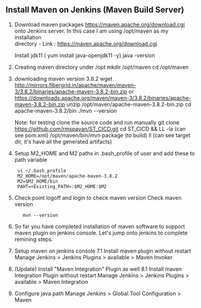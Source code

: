 Install Maven on Jenkins (Maven Build Server)
-------------------------------------------

1. Download maven packages https://maven.apache.org/download.cgi onto Jenkins server. In this case I am using /opt/maven as my installation     
   directory - Link : https://maven.apache.org/download.cgi

   Install jdk11 ( yum install java-openjdk11 -y)
   java -version
   
2. Creating maven directory under /opt
        mkdir /opt/maven
        cd /opt/maven
3. downloading maven version 3.8.2
        wget http://mirrors.fibergrid.in/apache/maven/maven-3/3.8.2/binaries/apache-maven-3.8.2-bin.zip or https://downloads.apache.org/maven/maven-3/3.8.2/binaries/apache-maven-3.8.2-bin.zip
        unzip /opt/maven/apache-maven-3.8.2-bin.zip
        cd apache-maven-3.8.2/bin
        ./mvn --version

   Note: for testing clone the source code and run manually
         git clone https://github.com/rmspavan/ST_CICD.git
         cd ST_CICD && LL -la (can see pom.xml)
         /opt/maven/bin/mvn package (to build)
         ll  (can see target dir, it's have all the generated artifacts)



        
4. Setup M2_HOME and M2 paths in .bash_profile of user and add these to path variable

        vi ~/.bash_profile
        M2_HOME=/opt/maven/apache-maven-3.8.2
        M2=$M2_HOME/bin
        PAHT=<Existing_PATH>:$M2_HOME:$M2

5. Check point
   logoff and login to check maven version Check maven version

          mvn --version

6. So far you have completed installation of maven software to support maven plugin on jenkins console. Let's jump onto jenkins to complete   remining steps.

7. Setup maven on jenkins console
        7.1 Install maven plugin without restart
                Manage Jenkins > Jenkins Plugins > available > Maven Invoker
        
8. (Update) Install "Maven Integration" Plugin as well
        8.1 Install maven Integration Plugin without restart
               Manage Jenkins > Jenkins Plugins > available > Maven Integration

9. Configure java path
        Manage Jenkins > Global Tool Configuration > Maven